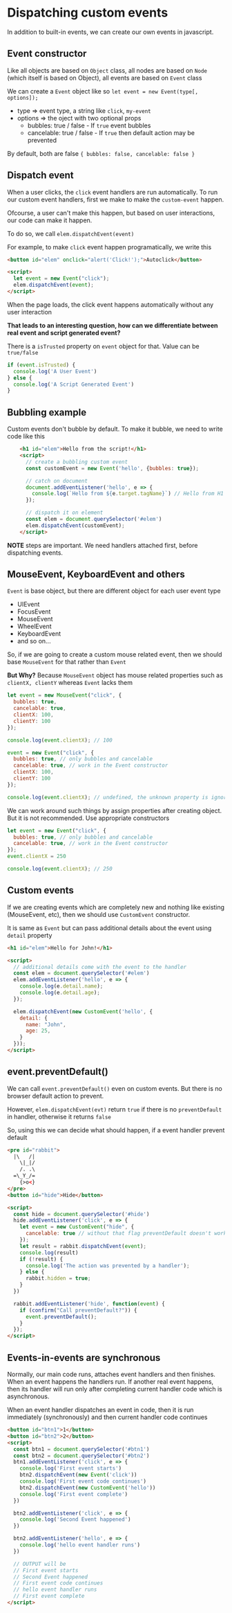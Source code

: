 # Dispatching custom events

In addition to built-in events, we can create our own events in javascript. 

## Event constructor
Like all objects are based on `Object` class, all nodes are based on `Node` (which itself is based on Object), all events are based on `Event` class

We can create a `Event` object like so
`let event = new Event(type[, options]);`

* type => event type, a string like `click`, `my-event`
* options => the oject with two optional props
  * bubbles: true / false - If `true` event bubbles
  * cancelable: true / false - If `true` then default action may be prevented

By default, both are false `{ bubbles: false, cancelable: false }`

## Dispatch event
When a user clicks, the `click` event handlers are run automatically. To run our custom event handlers, first we make to make the `custom-event` happen.

Ofcourse, a user can't make this happen, but based on user interactions, our code can make it happen.

To do so, we call `elem.dispatchEvent(event)`

For example, to make `click` event happen programatically, we write this

```html
<button id="elem" onclick="alert('Click!');">Autoclick</button>

<script>
  let event = new Event("click");
  elem.dispatchEvent(event);
</script>
```

When the page loads, the click event happens automatically without any user interaction

**That leads to an interesting question, how can we differentiate between real event and script generated event?**

There is a `isTrusted` property on `event` object for that. Value can be `true/false`
```js
if (event.isTrusted) {
  console.log('A User Event')
} else {
  console.log('A Script Generated Event')
}
```

## Bubbling example
Custom events don't bubble by default. To make it bubble, we need to write code like this

```html
    <h1 id="elem">Hello from the script!</h1>
    <script>
      // create a bubbling custom event
      const customEvent = new Event('hello', {bubbles: true}); 

      // catch on document 
      document.addEventListener('hello', e => {
        console.log(`Hello from ${e.target.tagName}`) // Hello from H1
      });

      // dispatch it on element
      const elem = document.querySelector('#elem')
      elem.dispatchEvent(customEvent);
    </script>
```

**NOTE** steps are important. We need handlers attached first, before dispatching events.

## MouseEvent, KeyboardEvent and others
`Event` is base object, but there are different object for each user event type
* UIEvent
* FocusEvent
* MouseEvent
* WheelEvent
* KeyboardEvent
* and so on...

So, if we are going to create a custom mouse related event, then we should base `MouseEvent` for that rather than `Event`

**But Why?**
Because `MouseEvent` object has mouse related properties such as `clientX, clientY` whereas `Event` lacks them

```js
let event = new MouseEvent("click", {
  bubbles: true,
  cancelable: true,
  clientX: 100,
  clientY: 100
});

console.log(event.clientX); // 100

event = new Event("click", {
  bubbles: true, // only bubbles and cancelable
  cancelable: true, // work in the Event constructor
  clientX: 100,
  clientY: 100
});

console.log(event.clientX); // undefined, the unknown property is ignored!
```

We can work around such things by assign properties after creating object. But it is not recommended. Use appropriate constructors
```js
let event = new Event("click", {
  bubbles: true, // only bubbles and cancelable
  cancelable: true, // work in the Event constructor
});
event.clientX = 250

console.log(event.clientX); // 250
```

## Custom events
If we are creating events which are completely new and nothing like existing (MouseEvent, etc), then we should use `CustomEvent` constructor.

It is same as `Event` but can pass additional details about the event using `detail` property

```html
<h1 id="elem">Hello for John!</h1>

<script>
  // additional details come with the event to the handler
  const elem = document.querySelector('#elem')
  elem.addEventListener('hello', e => {
    console.log(e.detail.name);
    console.log(e.detail.age);
  });

  elem.dispatchEvent(new CustomEvent('hello', {
    detail: { 
      name: "John",
      age: 25,
    }
  }));
</script>
```

## event.preventDefault()
We can call `event.preventDefault()` even on custom events. But there is no browser default action to prevent.

However, `elem.dispatchEvent(evt)` return `true` if there is no `preventDefault` in handler, otherwise it returns `false`

So, using this we can decide what should happen, if a event handler prevent default

```html
<pre id="rabbit">
  |\   /|
    \|_|/
    /. .\
  =\_Y_/=
    {>o<}
</pre>
<button id="hide">Hide</button>

<script>
  const hide = document.querySelector('#hide')
  hide.addEventListener('click', e => {
    let event = new CustomEvent("hide", {
      cancelable: true // without that flag preventDefault doesn't work
    });
    let result = rabbit.dispatchEvent(event);
    console.log(result)
    if (!result) {
      console.log('The action was prevented by a handler');
    } else {
      rabbit.hidden = true;
    }
  })

  rabbit.addEventListener('hide', function(event) {
    if (confirm("Call preventDefault?")) {
      event.preventDefault();
    }
  });
</script>
```

## Events-in-events are synchronous
Normally, our main code runs, attaches event handlers and then finishes. When an event happens the handlers run. If another real event happens, then its handler will run only after completing current handler code which is asynchronous.

When an event handler dispatches an event in code, then it is run immediately (synchronously) and then current handler code continues

```html
<button id="btn1">1</button>
<button id="btn2">2</button>
<script>
  const btn1 = document.querySelector('#btn1')
  const btn2 = document.querySelector('#btn2')
  btn1.addEventListener('click', e => {
    console.log('First event starts')
    btn2.dispatchEvent(new Event('click'))
    console.log('First event code continues')
    btn2.dispatchEvent(new CustomEvent('hello'))
    console.log('First event complete')
  })

  btn2.addEventListener('click', e => {
    console.log('Second Event happened')
  })

  btn2.addEventListener('hello', e => {
    console.log('hello event handler runs')
  })

  // OUTPUT will be
  // First event starts
  // Second Event happened
  // First event code continues
  // hello event handler runs
  // First event complete
</script>
```